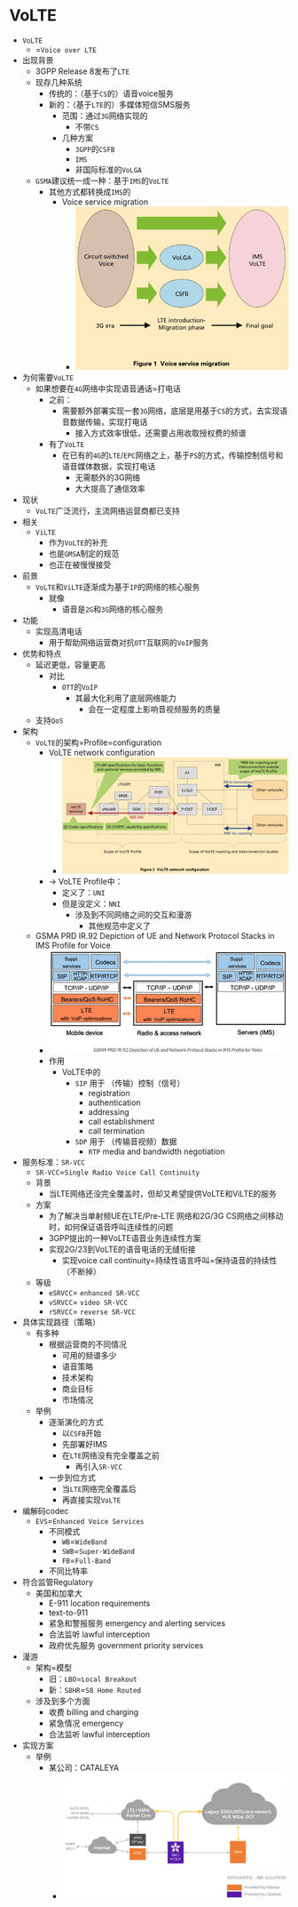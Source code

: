 # VoLTE

* `VoLTE`
  * =`Voice over LTE`
* 出现背景
  * 3GPP Release 8发布了`LTE`
  * 现存几种系统
    * 传统的：（基于`CS`的）语音voice服务
    * 新的：（基于`LTE`的）多媒体短信SMS服务
      * 范围：通过`3G`网络实现的
        * 不带`CS`
      * 几种方案
        * `3GPP`的`CSFB`
        * `IMS`
        * 非国际标准的`VoLGA`
  * `GSMA`建议统一成一种：基于`IMS`的`VoLTE`
    * 其他方式都转换成`IMS`的
      * Voice service migration
        * ![volte_voice_service_migration](../assets/img/volte_voice_service_migration.png)
* 为何需要`VoLTE`
  * 如果想要在`4G`网络中实现语音通话=打电话
    * 之前：
      * 需要额外部署实现一套`3G`网络，底层是用基于`CS`的方式，去实现语音数据传输，实现打电话
        * 接入方式效率很低，还需要占用收取授权费的频谱
    * 有了`VoLTE`
      * 在已有的`4G`的`LTE`/`EPC`网络之上，基于`PS`的方式，传输控制信号和语音媒体数据，实现打电话
        * 无需额外的3G网络
        * 大大提高了通信效率
* 现状
  * `VoLTE`广泛流行，主流网络运营商都已支持
* 相关
  * `ViLTE`
    * 作为`VoLTE`的补充
    * 也是`GMSA`制定的规范
    * 也正在被慢慢接受
* 前景
  * `VoLTE`和`ViLTE`逐渐成为基于`IP`的网络的核心服务
    * 就像
      * 语音是`2G`和`3G`网络的核心服务
* 功能
  * 实现高清电话
    * 用于帮助网络运营商对抗`OTT`互联网的`VoIP`服务
* 优势和特点
  * 延迟更低，容量更高
    * 对比
      * `OTT`的`VoIP`
        * 其最大化利用了底层网络能力
          * 会在一定程度上影响音视频服务的质量
  * 支持`QoS`
* 架构
  * `VoLTE`的架构=Profile=configuration
    * VoLTE network configuration
      * ![volte_network_configuration](../assets/img/volte_network_configuration.png)
    * -> VoLTE Profile中：
      * 定义了：`UNI`
      * 但是没定义：`NNI`
        * 涉及到不同网络之间的交互和漫游
          * 其他规范中定义了
  * GSMA PRD IR.92 Depiction of UE and Network Protocol Stacks in IMS Profile for Voice
    * ![volte_ir_92_ue_stack_ims_voice](../assets/img/volte_ir_92_ue_stack_ims_voice.png)
    * 作用
      * VoLTE中的
        * `SIP` 用于 （传输）控制（信号）
          * registration
          * authentication
          * addressing
          * call establishment
          * call termination
        * `SDP` 用于 （传输音视频）数据
          * `RTP` media and bandwidth negotiation
* 服务标准：`SR-VCC`
  * `SR-VCC`=`Single Radio Voice Call Continuity`
  * 背景
    * 当LTE网络还没完全覆盖时，但却又希望提供VoLTE和ViLTE的服务
  * 方案
    * 为了解决当单射频UE在LTE/Pre-LTE 网络和2G/3G CS网络之间移动时，如何保证语音呼叫连续性的问题
    * 3GPP提出的一种VoLTE语音业务连续性方案
    * 实现2G/23到VoLTE的语音电话的无缝衔接
      * 实现voice call continuity=持续性语言呼叫=保持语音的持续性（不断掉）
  * 等级
    * `eSRVCC`= `enhanced SR-VCC`
    * `vSRVCC`= `video SR-VCC`
    * `rSRVCC`= `reverse SR-VCC`
* 具体实现路径（策略）
  * 有多种
    * 根据运营商的不同情况
      * 可用的频谱多少
      * 语音策略
      * 技术架构
      * 商业目标
      * 市场情况
  * 举例
    * 逐渐演化的方式
      * 以`CSFB`开始
      * 先部署好IMS
      * 在`LTE`网络没有完全覆盖之前
        * 再引入`SR-VCC`
    * 一步到位方式
      * 当`LTE`网络完全覆盖后
      * 再直接实现`VoLTE`
* 编解码codec
  * `EVS`=`Enhanced Voice Services`
    * 不同模式
      * `WB`=`WideBand`
      * `SWB`=`Super-WideBand`
      * `FB`=`Full-Band`
    * 不同比特率
* 符合监管Regulatory
  * 美国和加拿大
    * E-911 location requirements
    * text-to-911
    * 紧急和警报服务 emergency and alerting services
    * 合法监听 lawful interception
    * 政府优先服务 government priority services
* 漫游
  * 架构=模型
    * 旧：`LBO`=`Local Breakout`
    * 新：`S8HR`=`S8 Home Routed`
  * 涉及到多个方面
    * 收费 billing and charging
    * 紧急情况 emergency
    * 合法监听 lawful interception
* 实现方案
  * 举例
    * 某公司：CATALEYA
      * ![volte_solution_arch_cateleya](../assets/img/volte_solution_arch_cateleya.png)
